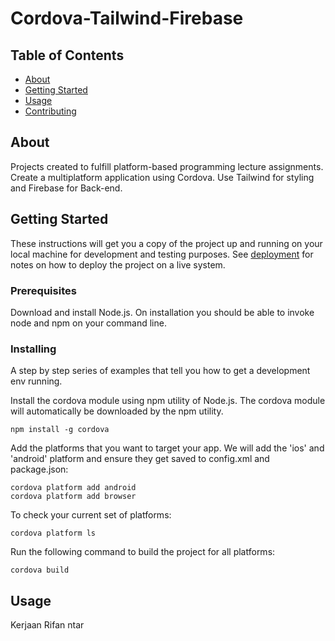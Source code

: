 # Cordova-Tailwind-Firebase

## Table of Contents

- [About](#about)
- [Getting Started](#getting_started)
- [Usage](#usage)
- [Contributing](../CONTRIBUTING.md)

## About <a name = "about"></a>

Projects created to fulfill platform-based programming lecture assignments. Create a multiplatform application using Cordova. Use Tailwind for styling and Firebase for Back-end.

## Getting Started <a name = "getting_started"></a>

These instructions will get you a copy of the project up and running on your local machine for development and testing purposes. See [deployment](#deployment) for notes on how to deploy the project on a live system.

### Prerequisites

Download and install Node.js. On installation you should be able to invoke node and npm on your command line.

### Installing

A step by step series of examples that tell you how to get a development env running.

Install the cordova module using npm utility of Node.js. The cordova module will automatically be downloaded by the npm utility.

```
npm install -g cordova
```

Add the platforms that you want to target your app. We will add the 'ios' and 'android' platform and ensure they get saved to config.xml and package.json:

```
cordova platform add android
cordova platform add browser
```

To check your current set of platforms:

```
cordova platform ls
```

Run the following command to build the project for all platforms:

```
cordova build
```

## Usage <a name = "usage"></a>

Kerjaan Rifan ntar